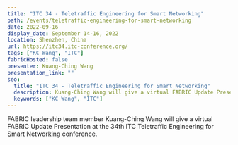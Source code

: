 ```yaml
---
title: "ITC 34 - Teletraffic Engineering for Smart Networking"
path: /events/teletraffic-engineering-for-smart-networking
date: 2022-09-16
display_date: September 14-16, 2022
location: Shenzhen, China
url: https://itc34.itc-conference.org/
tags: ["KC Wang", "ITC"]
fabricHosted: false
presenter: Kuang-Ching Wang
presentation_link: ""
seo:
  title: "ITC 34 - Teletraffic Engineering for Smart Networking"
  description: Kuang-Ching Wang will give a virtual FABRIC Update Presentation at the 34th ITC Teletraffic Engineering for Smart Networking conference.
  keywords: ["KC Wang", "ITC"]
---
```


FABRIC leadership team member Kuang-Ching Wang will give a virtual FABRIC Update Presentation at the 34th ITC Teletraffic Engineering for Smart Networking conference.
